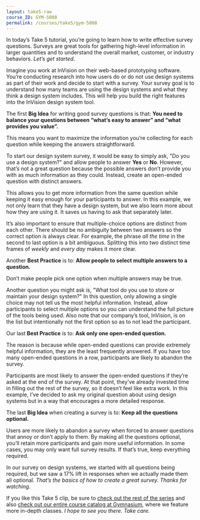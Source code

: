 ```yaml
---
layout: take5-raw
course_ID: GYM-5008
permalink: /courses/take5/gym-5008
---
```


In today’s Take 5 tutorial, you’re going to learn how to write effective survey questions. Surveys are great tools for gathering high-level information in larger quantities and to understand the overall market, customer, or industry behaviors. *Let’s get started.*

Imagine you work at InVision on their web-based prototyping software. You’re conducting research into how users do or do not use design systems as part of their work and decide to start with a survey. Your survey goal is to understand how many teams are using the design systems and what they think a design system includes. This will help you build the right features into the InVision design system tool.

The first **Big Idea** for writing good survey questions is that: **You need to balance your questions between “what’s easy to answer” and “what provides you value”.**

This means you want to maximize the information you’re collecting for each question while keeping the answers straightforward.

To start our design system survey, it would be easy to simply ask, "Do you use a design system?" and allow people to answer **Yes** or **No**. However, that’s not a great question because the possible answers don’t provide you with as much information as they could. Instead, create an open-ended question with distinct answers.

This allows you to get more information from the same question while keeping it easy enough for your participants to answer. In this example, we not only learn that they have a design system, but we also learn more about how they are using it. It saves us having to ask that separately later.

It’s also important to ensure that multiple-choice options are distinct from each other. There should be no ambiguity between two answers so the correct option is always clear. For example, the phrase *all the time* in the second to last option is a bit ambiguous. Splitting this into two distinct time frames of *weekly* and *every day* makes it more clear.

Another **Best Practice** is to: **Allow people to select multiple answers to a question.**

Don’t make people pick one option when multiple answers may be true.

Another question you might ask is, "What tool do you use to store or maintain your design system?" In this question, only allowing a single choice may not tell us the most helpful information. Instead, allow participants to select multiple options so you can understand the full picture of the tools being used. Also note that our company’s tool, InVision, is on the list but intentionally not the first option so as to not lead the participant.

Our last **Best Practice** is to: **Ask only one open-ended question.**

The reason is because while open-ended questions can provide extremely helpful information, they are the least frequently answered. If you have too many open-ended questions in a row, participants are likely to abandon the survey.

Participants are most likely to answer the open-ended questions if they’re asked at the end of the survey. At that point, they’ve already invested time in filling out the rest of the survey, so it doesn’t feel like extra work. In this example, I’ve decided to ask my original question about using design systems but in a way that encourages a more detailed response.

The last **Big Idea** when creating a survey is to: **Keep all the questions optional.**

Users are more likely to abandon a survey when forced to answer questions that annoy or don’t apply to them. By making all the questions optional, you’ll retain more participants and gain more useful information. In some cases, you may only want full survey results. If that’s true, keep everything required.

In our survey on design systems, we started with all questions being required, but we saw a 17% lift in responses when we actually made them all optional. *That’s the basics of how to create a great survey. Thanks for watching.*

If you like this Take 5 clip, be sure to [check out the rest of the series][1] and also [check out our entire course catalog at Gymnasium][2], where we feature more in-depth classes. *I hope to see you there. Take care.*

[1]: https://thegymnasium.com/courses/take5
[2]: https://thegymnasium.com/courses
